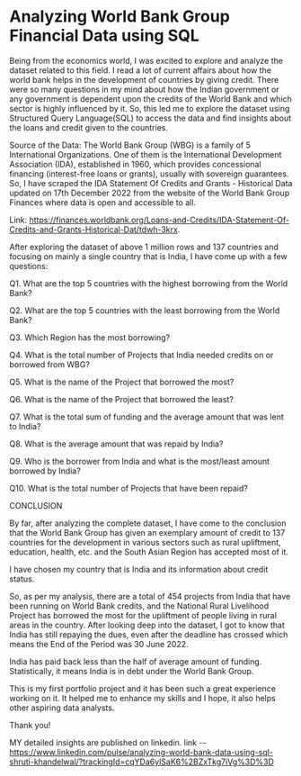 # Analyzing World Bank Group Financial Data using SQL

Being from the economics world, I was excited to explore and analyze the dataset related to this field. I read a lot of current affairs about how the world bank helps in the development of countries by giving credit. There were so many questions in my mind about how the Indian government or any government is dependent upon the credits of the World Bank and which sector is highly influenced by it.
So, this led me to explore the dataset using Structured Query Language(SQL) to access the data and find insights about the loans and credit given to the countries.

Source of the Data:
The World Bank Group (WBG) is a family of 5 International Organizations. One of them is the International Development Association (IDA), established in 1960, which provides concessional financing (interest-free loans or grants), usually with sovereign guarantees. So, I have scraped the IDA Statement Of Credits and Grants - Historical Data updated on 17th December 2022 from the website of the World Bank Group Finances where data is open and accessible to all.

Link: https://finances.worldbank.org/Loans-and-Credits/IDA-Statement-Of-Credits-and-Grants-Historical-Dat/tdwh-3krx.

After exploring the dataset of above 1 million rows and 137 countries and focusing on mainly a single country that is India, I have come up with a few questions:

Q1. What are the top 5 countries with the highest borrowing from the World Bank?

Q2. What are the top 5 countries with the least borrowing from the World Bank?

Q3. Which Region has the most borrowing?

Q4. What is the total number of Projects that India needed credits on or borrowed from WBG?

Q5. What is the name of the Project that borrowed the most?

Q6. What is the name of the Project that borrowed the least?

Q7. What is the total sum of funding and the average amount that was lent to India?

Q8. What is the average amount that was repaid by India?

Q9. Who is the borrower from India and what is the most/least amount borrowed by India?

Q10. What is the total number of Projects that have been repaid?

CONCLUSION

By far, after analyzing the complete dataset, I have come to the conclusion that the World Bank Group has given an exemplary amount of credit to 137 countries for the development in various sectors such as rural upliftment, education, health, etc. and the South Asian Region has accepted most of it.

I have chosen my country that is India and its information about credit status.

So, as per my analysis, there are a total of 454 projects from India that have been running on World Bank credits, and the National Rural Livelihood Project has borrowed the most for the upliftment of people living in rural areas in the country. After looking deep into the dataset, I got to know that India has still repaying the dues, even after the deadline has crossed which means the End of the Period was 30 June 2022.

India has paid back less than the half of average amount of funding. Statistically, it means India is in debt under the World Bank Group.


This is my first portfolio project and it has been such a great experience working on it. It helped me to enhance my skills and I hope, it also helps other aspiring data analysts.

Thank you!




MY detailed insights are published on linkedin. link --  https://www.linkedin.com/pulse/analyzing-world-bank-data-using-sql-shruti-khandelwal/?trackingId=cqYDa6ylSaK6%2BZxTkg7iVg%3D%3D
